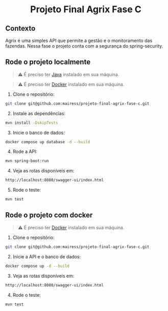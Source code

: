 # <p align="center">Projeto Final Agrix Fase C</p>

## Contexto

Agrix é uma simples API que permite a gestão e o monitoramento das fazendas. Nessa fase o projeto
conta com a segurança do spring-security.

## Rode o projeto localmente

> ⚠️ É preciso ter [Java](https://www.oracle.com/java/) instalado em sua máquina.

> ⚠️ É preciso ter [Docker](https://www.docker.com/get-started/) instalado em sua máquina.

1. Clone o repositório:

```BASH
git clone git@github.com:mairess/projeto-final-agrix-fase-c.git
```

2. Instale as dependências:

```BASH
mvn install -DskipTests
```

3. Inicie o banco de dados:

```BASH
docker compose up database -d --build 
```

4. Rode a API:

```BASH
mvn spring-boot:run
```

4. Veja as rotas disponíveis em:

```BASH
http://localhost:8080/swagger-ui/index.html
```

5. Rode o teste:

```BASH
mvn test
```

## Rode o projeto com docker

> ⚠️ É preciso ter [Docker](https://www.docker.com/get-started/) instalado em sua máquina.

1. Clone o repositório:

```BASH
git clone git@github.com:mairess/projeto-final-agrix-fase-c.git
```

2. Inicie a API e o banco de dados:

```BASH
docker compose up -d --build 
```

3. Veja as rotas disponíveis em:

```BASH
http://localhost:8080/swagger-ui/index.html
```

4. Rode o teste:

```BASH
mvn test
```
